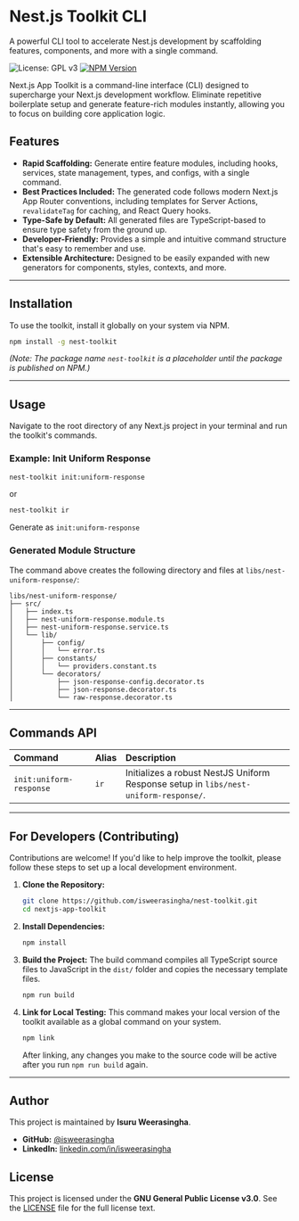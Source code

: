 # Nest.js Toolkit CLI

A powerful CLI tool to accelerate Nest.js development by scaffolding features, components, and more with a single command.

![License: GPL v3](https://img.shields.io/badge/License-GPLv3-blue.svg)
[![NPM Version](https://img.shields.io/npm/v/nextjs-app-toolkit.svg)](https://www.npmjs.com/package/nextjs-app-toolkit)

Next.js App Toolkit is a command-line interface (CLI) designed to supercharge your Next.js development workflow. Eliminate repetitive boilerplate setup and generate feature-rich modules instantly, allowing you to focus on building core application logic.

## Features

- **Rapid Scaffolding:** Generate entire feature modules, including hooks, services, state management, types, and configs, with a single command.
- **Best Practices Included:** The generated code follows modern Next.js App Router conventions, including templates for Server Actions, `revalidateTag` for caching, and React Query hooks.
- **Type-Safe by Default:** All generated files are TypeScript-based to ensure type safety from the ground up.
- **Developer-Friendly:** Provides a simple and intuitive command structure that's easy to remember and use.
- **Extensible Architecture:** Designed to be easily expanded with new generators for components, styles, contexts, and more.

---

## Installation

To use the toolkit, install it globally on your system via NPM.

```bash
npm install -g nest-toolkit
```

_(Note: The package name `nest-toolkit` is a placeholder until the package is published on NPM.)_

---

## Usage

Navigate to the root directory of any Next.js project in your terminal and run the toolkit's commands.

### Example: Init Uniform Response

```bash
nest-toolkit init:uniform-response
```

or

```bash
nest-toolkit ir
```

Generate as `init:uniform-response`

### Generated Module Structure

The command above creates the following directory and files at `libs/nest-uniform-response/`:

```
libs/nest-uniform-response/
├── src/
│   ├── index.ts
│   ├── nest-uniform-response.module.ts
│   ├── nest-uniform-response.service.ts
│   └── lib/
│       ├── config/
│       │   └── error.ts
│       ├── constants/
│       │   └── providers.constant.ts
│       └── decorators/
│           ├── json-response-config.decorator.ts
│           ├── json-response.decorator.ts
│           └── raw-response.decorator.ts
```

---

## Commands API

| Command                      | Alias | Description                                                                                                   |
| :--------------------------- | :---- | :------------------------------------------------------------------------------------------------------------ |
| `init:uniform-response`      | `ir`  | Initializes a robust NestJS Uniform Response setup in `libs/nest-uniform-response/`.                          |

---

## For Developers (Contributing)

Contributions are welcome\! If you'd like to help improve the toolkit, please follow these steps to set up a local development environment.

1.  **Clone the Repository:**

    ```bash
    git clone https://github.com/isweerasingha/nest-toolkit.git
    cd nextjs-app-toolkit
    ```

2.  **Install Dependencies:**

    ```bash
    npm install
    ```

3.  **Build the Project:**
    The build command compiles all TypeScript source files to JavaScript in the `dist/` folder and copies the necessary template files.

    ```bash
    npm run build
    ```

4.  **Link for Local Testing:**
    This command makes your local version of the toolkit available as a global command on your system.

    ```bash
    npm link
    ```

    After linking, any changes you make to the source code will be active after you run `npm run build` again.

---

## Author

This project is maintained by **Isuru Weerasingha**.

- **GitHub:** [@isweerasingha](https://github.com/isweerasingha)
- **LinkedIn:** [linkedin.com/in/isweerasingha](https://www.linkedin.com/in/isweerasingha/)

## License

This project is licensed under the **GNU General Public License v3.0**. See the [LICENSE](https://www.google.com/search?q=LICENSE) file for the full license text.
